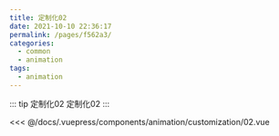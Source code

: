 ```yaml
---
title: 定制化02
date: 2021-10-10 22:36:17
permalink: /pages/f562a3/
categories:
  - common
  - animation
tags:
  - animation
---
```


::: tip 定制化02
定制化02
:::

<InitDemoBlock>
  <div>
    <animation-customization-02/>
  </div>
</InitDemoBlock>

<<< @/docs/.vuepress/components/animation/customization/02.vue
